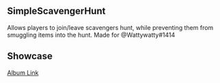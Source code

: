 ## SimpleScavengerHunt
Allows players to join/leave scavengers hunt, while preventing them from smuggling items into the hunt. Made for @Wattywatty#1414

## Showcase
[Album Link](https://imgur.com/a/yFa3WIa)
